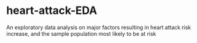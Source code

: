 # heart-attack-EDA
An exploratory data analysis on major factors resulting in heart attack risk increase, and the sample population most likely to be at risk
